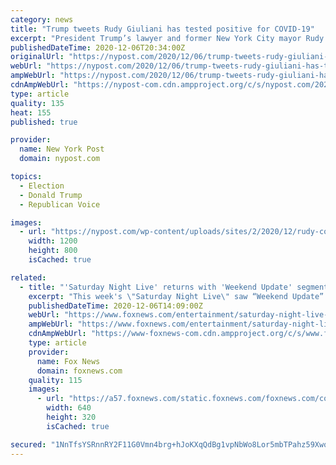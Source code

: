 ```yaml
---
category: news
title: "Trump tweets Rudy Giuliani has tested positive for COVID-19"
excerpt: "President Trump’s lawyer and former New York City mayor Rudy Giuliani, who has been pressing the case that the 2020 election was rife with fraud, has the coronavirus, Trump tweeted on"
publishedDateTime: 2020-12-06T20:34:00Z
originalUrl: "https://nypost.com/2020/12/06/trump-tweets-rudy-giuliani-has-tested-positive-for-covid-19/"
webUrl: "https://nypost.com/2020/12/06/trump-tweets-rudy-giuliani-has-tested-positive-for-covid-19/"
ampWebUrl: "https://nypost.com/2020/12/06/trump-tweets-rudy-giuliani-has-tested-positive-for-covid-19/amp/"
cdnAmpWebUrl: "https://nypost-com.cdn.ampproject.org/c/s/nypost.com/2020/12/06/trump-tweets-rudy-giuliani-has-tested-positive-for-covid-19/amp/"
type: article
quality: 135
heat: 155
published: true

provider:
  name: New York Post
  domain: nypost.com

topics:
  - Election
  - Donald Trump
  - Republican Voice

images:
  - url: "https://nypost.com/wp-content/uploads/sites/2/2020/12/rudy-covid.jpg?quality=90&strip=all&w=1200"
    width: 1200
    height: 800
    isCached: true

related:
  - title: "'Saturday Night Live' returns with 'Weekend Update' segment mocking Donald Trump, Rudy Giuliani's fraud claims"
    excerpt: "This week's \"Saturday Night Live\" saw “Weekend Update” returned after a three-week hiatus to mock Donald Trump’s ongoing efforts to prove alleged voter fraud in the 2020 election as well as his personal lawyer,"
    publishedDateTime: 2020-12-06T14:09:00Z
    webUrl: "https://www.foxnews.com/entertainment/saturday-night-live-returns-weekend-update-trump-giuliani-fraud-claims"
    ampWebUrl: "https://www.foxnews.com/entertainment/saturday-night-live-returns-weekend-update-trump-giuliani-fraud-claims.amp"
    cdnAmpWebUrl: "https://www-foxnews-com.cdn.ampproject.org/c/s/www.foxnews.com/entertainment/saturday-night-live-returns-weekend-update-trump-giuliani-fraud-claims.amp"
    type: article
    provider:
      name: Fox News
      domain: foxnews.com
    quality: 115
    images:
      - url: "https://a57.foxnews.com/static.foxnews.com/foxnews.com/content/uploads/2020/12/640/320/WeekendUpdate3.jpg?ve=1&tl=1"
        width: 640
        height: 320
        isCached: true

secured: "1NnTfsYSRnnRY2F11G0Vmn4brg+hJoKXqQdBg1vpNbWo8Lor5mbTPahz59XwqxnlC5HU6IT2NIoDWbaPxW3duVNOzX3vqZgfV6weBs/luOzgPz6VYVYnb0mkDMOSp2L/lU71u7sucpwRoaCEcgKfu5wbnZSTUzoUW03rsdjM7IaCZpKSCC1N/PY4f3JMThmtPEJhcw4IHuXPcIe6QUOhjyO5I5Fq81onJCq1uExXHU1qV3bhxLabLi8vYDG9FgkrbD5vhhx8D7IOewgUK/h/JkKOeFGcg6q9clGs7C+lNwIBtVsFUkw6wHISvcvFVUCgvqLksDWlAzknMP6cHl8atv7W+zQ0Ra1FINk7pW8/Mfs=;x6RRQZq11wwvFavZwqY2Aw=="
---
```


